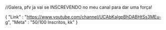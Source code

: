 //Galera, pfv ja vai se INSCREVENDO no meu canal para dar uma força!

{
"Link" : "https://www.youtube.com/channel/UCAbKalgpBhDABHtSs3MEu-g",
"Meta" : "50/100 Inscritos, kk"
}
